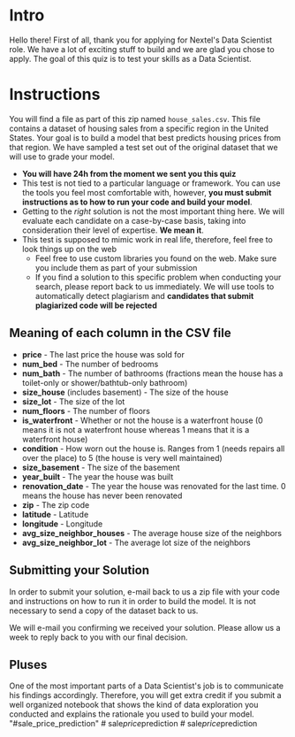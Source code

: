 # Intro

Hello there! First of all, thank you for applying for Nextel's Data Scientist role. We have a lot of exciting stuff to build and we are glad you chose to apply. The goal of this quiz is to test your skills as a Data Scientist.

# Instructions

You will find a file as part of this zip named `house_sales.csv`. This file contains a dataset of housing sales from a specific region in the United States. Your goal is to build a model that best predicts housing prices from that region. We have sampled a test set out of the original dataset that we will use to grade your model.

- **You will have 24h from the moment we sent you this quiz**
- This test is not tied to a particular language or framework. You can use the tools you feel most comfortable with, however, **you must submit instructions as to how to run your code and build your model**.
- Getting to the *right* solution is not the most important thing here. We will evaluate each candidate on a case-by-case basis, taking into consideration their level of expertise. **We mean it**.
- This test is supposed to mimic work in real life, therefore, feel free to look things up on the web
  - Feel free to use custom libraries you found on the web. Make sure you include them as part of your submission
  - If you find a solution to this specific problem when conducting your search, please report back to us immediately. We will use tools to automatically detect plagiarism and **candidates that submit plagiarized code will be rejected**

## Meaning of each column in the CSV file

- **price** - The last price the house was sold for
- **num_bed** - The number of bedrooms
- **num_bath** - The number of bathrooms (fractions mean the house has a toilet-only or shower/bathtub-only bathroom)
- **size_house** (includes basement) - The size of the house
- **size_lot** - The size of the lot
- **num_floors** - The number of floors
- **is_waterfront** - Whether or not the house is a waterfront house (0 means it is not a waterfront house whereas 1 means that it is a waterfront house)
- **condition** - How worn out the house is. Ranges from 1 (needs repairs all over the place) to 5 (the house is very well maintained)
- **size_basement** - The size of the basement
- **year_built** - The year the house was built
- **renovation_date** - The year the house was renovated for the last time. 0 means the house has never been renovated
- **zip** - The zip code
- **latitude** - Latitude
- **longitude** - Longitude
- **avg_size_neighbor_houses** - The average house size of the neighbors
- **avg_size_neighbor_lot** - The average lot size of the neighbors

## Submitting your Solution

In order to submit your solution, e-mail back to us a zip file with your code and instructions on how to run it in order to build the model. It is not necessary to send a copy of the dataset back to us.

We will e-mail you confirming we received your solution. Please allow us a week to reply back to you with our final decision.

## Pluses

One of the most important parts of a Data Scientist's job is to communicate his findings accordingly. Therefore, you will get extra credit if you submit a well organized notebook that shows the kind of data exploration you conducted and explains the rationale you used to build your model.
"#sale_price_prediction" 
#   s a l e _ p r i c e _ p r e d i c t i o n  
 #   s a l e _ p r i c e _ p r e d i c t i o n  
 